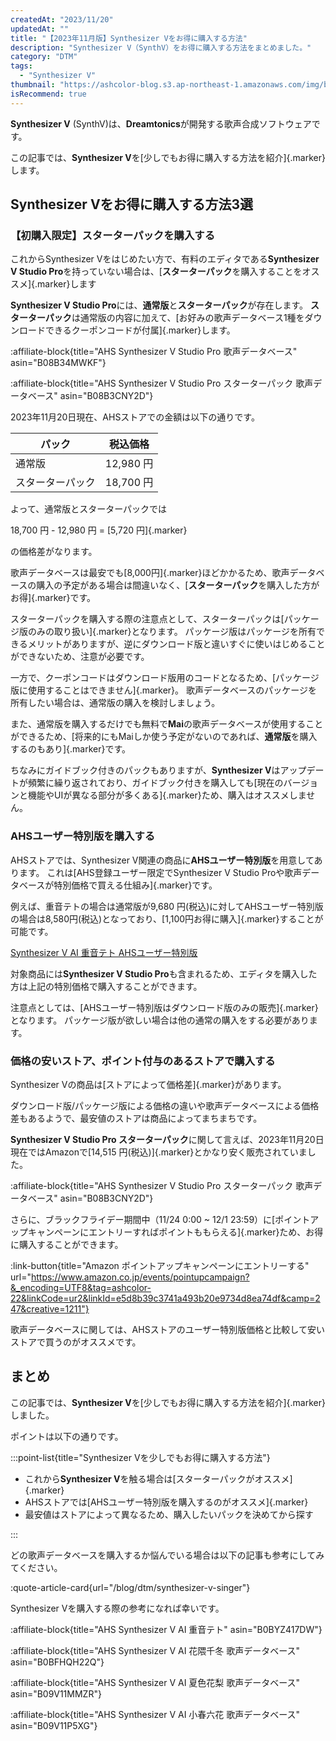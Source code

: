 ```yaml
---
createdAt: "2023/11/20"
updatedAt: ""
title: "【2023年11月版】Synthesizer Vをお得に購入する方法"
description: "Synthesizer V（SynthV）をお得に購入する方法をまとめました。"
category: "DTM"
tags:
  - "Synthesizer V"
thumbnail: "https://ashcolor-blog.s3.ap-northeast-1.amazonaws.com/img/blog/dtm/synthesizer-v/thumbnail.png"
isRecommend: true
---
```


**Synthesizer V** (SynthV)は、**Dreamtonics**が開発する歌声合成ソフトウェアです。

この記事では、**Synthesizer V**を[少しでもお得に購入する方法を紹介]{.marker}します。

## Synthesizer Vをお得に購入する方法3選

### 【初購入限定】スターターパックを購入する

これからSynthesizer Vをはじめたい方で、有料のエディタである**Synthesizer V Studio Pro**を持っていない場合は、[**スターターパック**を購入することをオススメ]{.marker}します

**Synthesizer V Studio Pro**には、**通常版**と**スターターパック**が存在します。
**スターターパック**は通常版の内容に加えて、[お好みの歌声データベース1種をダウンロードできるクーポンコードが付属]{.marker}します。

:affiliate-block{title="AHS Synthesizer V Studio Pro 歌声データベース" asin="B08B34MWKF"}

:affiliate-block{title="AHS Synthesizer V Studio Pro スターターパック 歌声データベース" asin="B08B3CNY2D"}

2023年11月20日現在、AHSストアでの金額は以下の通りです。

| パック           | 税込価格  |
| ---------------- | --------- |
| 通常版           | 12,980 円 |
| スターターパック | 18,700 円 |

よって、通常版とスターターパックでは

18,700 円 - 12,980 円 = [5,720 円]{.marker}

の価格差がなります。

歌声データベースは最安でも[8,000円]{.marker}ほどかかるため、歌声データベースの購入の予定がある場合は間違いなく、[**スターターパック**を購入した方がお得]{.marker}です。

スターターパックを購入する際の注意点として、スターターパックは[パッケージ版のみの取り扱い]{.marker}となります。
パッケージ版はパッケージを所有できるメリットがありますが、逆にダウンロード版と違いすぐに使いはじめることができないため、注意が必要です。

一方で、クーポンコードはダウンロード版用のコードとなるため、[パッケージ版に使用することはできません]{.marker}。
歌声データベースのパッケージを所有したい場合は、通常版の購入を検討しましょう。

また、通常版を購入するだけでも無料で**Mai**の歌声データベースが使用することができるため、[将来的にもMaiしか使う予定がないのであれば、**通常版**を購入するのもあり]{.marker}です。

ちなみにガイドブック付きのパックもありますが、**Synthesizer V**はアップデートが頻繁に繰り返されており、ガイドブック付きを購入しても[現在のバージョンと機能やUIが異なる部分が多くある]{.marker}ため、購入はオススメしません。

### AHSユーザー特別版を購入する

AHSストアでは、Synthesizer V関連の商品に**AHSユーザー特別版**を用意してあります。
これは[AHS登録ユーザー限定でSynthesizer V Studio Proや歌声データベースが特別価格で買える仕組み]{.marker}です。

例えば、重音テトの場合は通常版が9,680 円(税込)に対してAHSユーザー特別版の場合は8,580円(税込)となっており、[1,100円お得に購入]{.marker}することが可能です。

[Synthesizer V AI 重音テト AHSユーザー特別版](https://www.ah-soft.net/shop/shopdetail.html?brandcode=000000001491)

対象商品には**Synthesizer V Studio Pro**も含まれるため、エディタを購入した方は上記の特別価格で購入することができます。

注意点としては、[AHSユーザー特別版はダウンロード版のみの販売]{.marker}となります。
パッケージ版が欲しい場合は他の通常の購入をする必要があります。

### 価格の安いストア、ポイント付与のあるストアで購入する

Synthesizer Vの商品は[ストアによって価格差]{.marker}があります。

ダウンロード版/パッケージ版による価格の違いや歌声データベースによる価格差もあるようで、最安値のストアは商品によってまちまちです。

**Synthesizer V Studio Pro スターターパック**に関して言えば、2023年11月20日現在ではAmazonで[14,515 円(税込)]{.marker}とかなり安く販売されていました。

:affiliate-block{title="AHS Synthesizer V Studio Pro スターターパック 歌声データベース" asin="B08B3CNY2D"}

さらに、ブラックフライデー期間中（11/24 0:00 ~ 12/1 23:59）に[ポイントアップキャンペーンにエントリーすればポイントももらえる]{.marker}ため、お得に購入することができます。

:link-button{title="Amazon ポイントアップキャンペーンにエントリーする" url="https://www.amazon.co.jp/events/pointupcampaign?&_encoding=UTF8&tag=ashcolor-22&linkCode=ur2&linkId=e5d8b39c3741a493b20e9734d8ea74df&camp=247&creative=1211"}

歌声データベースに関しては、AHSストアのユーザー特別版価格と比較して安いストアで買うのがオススメです。

## まとめ

この記事では、**Synthesizer V**を[少しでもお得に購入する方法を紹介]{.marker}しました。

ポイントは以下の通りです。

:::point-list{title="Synthesizer Vを少しでもお得に購入する方法"}

- これから**Synthesizer V**を触る場合は[スターターパックがオススメ]{.marker}
- AHSストアでは[AHSユーザー特別版を購入するのがオススメ]{.marker}
- 最安値はストアによって異なるため、購入したいパックを決めてから探す

:::

どの歌声データベースを購入するか悩んでいる場合は以下の記事も参考にしてみてください。

:quote-article-card{url="/blog/dtm/synthesizer-v-singer"}

Synthesizer Vを購入する際の参考になれば幸いです。

:affiliate-block{title="AHS Synthesizer V AI 重音テト" asin="B0BYZ417DW"}

:affiliate-block{title="AHS Synthesizer V AI 花隈千冬 歌声データベース" asin="B0BFHQH22Q"}

:affiliate-block{title="AHS Synthesizer V AI 夏色花梨 歌声データベース" asin="B09V11MMZR"}

:affiliate-block{title="AHS Synthesizer V AI 小春六花 歌声データベース" asin="B09V11P5XG"}
